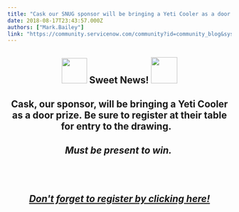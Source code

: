 ```yaml
---
title: "Cask our SNUG sponsor will be bringing a Yeti Cooler as a door prize"
date: 2018-08-17T23:43:57.000Z
authors: ["Mark.Bailey"]
link: "https://community.servicenow.com/community?id=community_blog&sys_id=f5f41ea4db4c2b802be0a851ca9619d5"
---
```

<h2 style="text-align: center;"><strong><img style="max-width: 100%; max-height: 480px;" src="9157d2e8db8c2b802be0a851ca9619e1.iix" width="57" height="57" /> Sweet News! <img style="max-width: 100%; max-height: 480px;" src="5687922cdb8c2b802be0a851ca961961.iix" width="59" height="59" /></strong></h2>
<h2 style="text-align: center;"><strong>Cask, our sponsor, will be bringing a Yeti Cooler as a door prize. </strong><strong>Be sure to register at their table for entry to the drawing.   </strong></h2>
<h2 style="text-align: center;"><em><strong>Must be present to win. </strong></em></h2>
<h2> </h2>
<h2 style="text-align: center;"><em><strong><a title="Don&#39;t forget to register by clicking here! " href="https://go.servicenow.com/LP&#61;10916?elqTrackId&#61;5d39c443b14249488683718d3150332a&amp;elq&#61;bbb1e2fed8e049a6b19ae6e06938ca25&amp;elqaid&#61;27121&amp;elqat&#61;1&amp;elqCampaignId&#61;13849" target="_blank" rel="nofollow">Don&#39;t forget to register by clicking here!</a></strong></em></h2>
<h2 style="text-align: center;"> </h2>